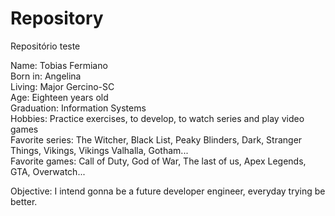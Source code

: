 # Repository
Repositório teste

Name: Tobias Fermiano  
Born in: Angelina   
Living: Major Gercino-SC  
Age: Eighteen years old  
Graduation: Information Systems   
Hobbies: Practice exercises, to develop, to watch series and play video games  
Favorite series: The Witcher, Black List, Peaky Blinders, Dark, Stranger Things, Vikings, Vikings Valhalla, Gotham...  
Favorite games: Call of Duty, God of War, The last of us, Apex Legends, GTA, Overwatch...  

Objective: I intend gonna be a future developer engineer, everyday trying be better.
